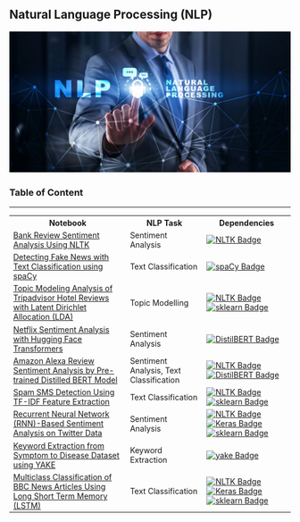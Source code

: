 ## Natural Language Processing (NLP)
![nlp_banner](img/NLP.jpg)



### Table of Content

***

<table>
  <tr>
    <th>Notebook</th>
    <th>NLP Task</th>
    <th>Dependencies</th>
  </tr>
    
  <tr>
    <td>
    <a href="https://github.com/shihjen/NLP/blob/main/notebook/SentimentAnalysis_BankReviewsDataset.ipynb">Bank Review Sentiment Analysis Using NLTK</a>
    </td>
    <td>Sentiment Analysis</td>
    <td>
    <a href="https://www.nltk.org/"><img src="https://img.shields.io/badge/nltk-306998" alt="NLTK Badge"></a>
    </td>
  </tr>
    
  <tr>
    <td>
    <a href="https://github.com/shihjen/NLP/blob/main/notebook/TextClassification_FakeNewsDetection.ipynb">Detecting Fake News with Text Classification using spaCy</a>
    </td>
    <td>Text Classification</td>
    <td>
    <a href="https://spacy.io/"><img src="https://img.shields.io/badge/spaCy-09a3d5.svg" alt="spaCy Badge"></a>
    </td>
  </tr>
    
  <tr>
    <td>
    <a href="https://github.com/shihjen/NLP/blob/main/notebook/LDATopicModelling_HotelReviews.ipynb">Topic Modeling Analysis of Tripadvisor Hotel Reviews with Latent Dirichlet Allocation (LDA)</a>
    </td>
    <td>Topic Modelling</td>
    <td>
    <a href="https://www.nltk.org/"><img src="https://img.shields.io/badge/nltk-306998" alt="NLTK Badge"></a>
    <a href="https://scikit-learn.org/stable/"><img src="https://img.shields.io/badge/sklearn-orange " alt="sklearn Badge"></a>
    </td>
  </tr>

  
  <tr>
    <td>
    <a href="https://github.com/shihjen/NLP/blob/main/notebook/SentimentAnalysis_NetflixReview.ipynb">Netflix Sentiment Analysis with Hugging Face Transformers</a>
    </td>
    <td>Sentiment Analysis</td>
    <td>
    <a href="https://huggingface.co/"><img src="https://img.shields.io/badge/DistilBERT-purple " alt="DistilBERT Badge"></a>
    </td>
  </tr>

  <tr>
    <td>
    <a href="https://github.com/shihjen/NLP/blob/main/notebook/SentimentAnalysis_AmazonAlexaReview.ipynb">Amazon Alexa Review Sentiment Analysis by Pre-trained Distilled BERT Model</a>
    </td>
    <td>Sentiment Analysis, Text Classification</td>
    <td>
    <a href="https://www.nltk.org/"><img src="https://img.shields.io/badge/nltk-306998" alt="NLTK Badge"></a>
    <a href="https://huggingface.co/"><img src="https://img.shields.io/badge/DistilBERT-purple " alt="DistilBERT Badge"></a>
    </td>
  </tr>

  <tr>
    <td>
    <a href="https://github.com/shihjen/NLP/blob/main/notebook/SpamSMSDetection.ipynb">Spam SMS Detection Using TF-IDF Feature Extraction</a>
    </td>
    <td>Text Classification</td>
    <td>
    <a href="https://www.nltk.org/"><img src="https://img.shields.io/badge/nltk-306998" alt="NLTK Badge"></a>
    <a href="https://huggingface.co/"><img src="https://img.shields.io/badge/sklearn-orange " alt="sklearn Badge"></a>
    </td>
  </tr>        

  <tr>
    <td>
    <a href="https://github.com/shihjen/NLP/blob/main/notebook/SentimentAnalysis_TwitterTweets.ipynb">Recurrent Neural Network (RNN)-Based Sentiment Analysis on Twitter Data</a>
    </td>
    <td>Sentiment Analysis</td>
    <td>
    <a href="https://www.nltk.org/"><img src="https://img.shields.io/badge/nltk-306998" alt="NLTK Badge"></a>
    <a href="https://www.nltk.org/"><img src="https://img.shields.io/badge/Keras-red" alt="Keras Badge"></a>
    <a href="https://huggingface.co/"><img src="https://img.shields.io/badge/sklearn-orange " alt="sklearn Badge"></a>
    </td>
  </tr> 

  <tr>
    <td>
    <a href="https://github.com/shihjen/NLP/blob/main/notebook/KeywordExtraction_DiseaseSymptomsDescription.ipynb">Keyword Extraction from Symptom to Disease Dataset using YAKE</a>
    </td>
    <td>Keyword Extraction</td>
    <td>
    <a href="https://www.nltk.org/"><img src="https://img.shields.io/badge/yake-black" alt="yake Badge"></a>
    </td>
  </tr>

  <tr>
    <td>
    <a href="https://github.com/shihjen/NLP/blob/main/notebook/MulticlassClassification_BBCNewsArticles.ipynb">Multiclass Classification of BBC News Articles Using Long Short Term Memory (LSTM)</a>
    </td>
    <td>Text Classification</td>
    <td>
    <a href="https://www.nltk.org/"><img src="https://img.shields.io/badge/nltk-306998" alt="NLTK Badge"></a>
    <a href="https://www.nltk.org/"><img src="https://img.shields.io/badge/Keras-red" alt="Keras Badge"></a>
    <a href="https://huggingface.co/"><img src="https://img.shields.io/badge/sklearn-orange " alt="sklearn Badge"></a>
    </td>
  </tr> 
</table>


